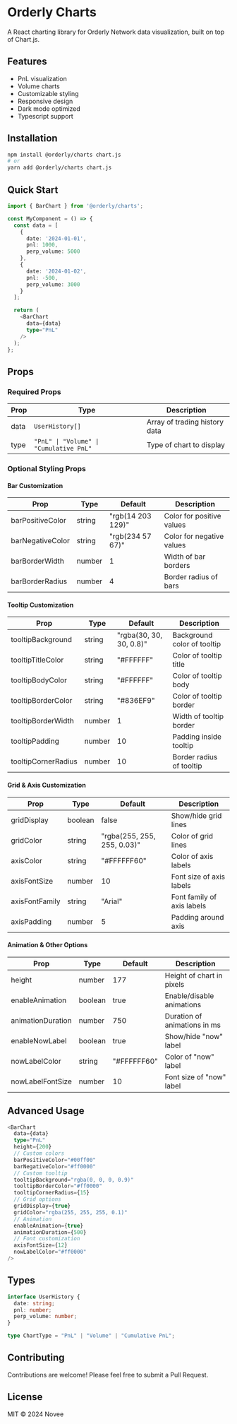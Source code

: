 # Orderly Charts

A React charting library for Orderly Network data visualization, built on top of Chart.js.

## Features

- PnL visualization
- Volume charts
- Customizable styling
- Responsive design
- Dark mode optimized
- Typescript support

## Installation

```bash
npm install @orderly/charts chart.js
# or
yarn add @orderly/charts chart.js
```

## Quick Start

```typescript
import { BarChart } from '@orderly/charts';

const MyComponent = () => {
  const data = [
    {
      date: '2024-01-01',
      pnl: 1000,
      perp_volume: 5000
    },
    {
      date: '2024-01-02',
      pnl: -500,
      perp_volume: 3000
    }
  ];

  return (
    <BarChart 
      data={data}
      type="PnL"
    />
  );
};
```

## Props

### Required Props

| Prop | Type | Description |
|------|------|-------------|
| data | `UserHistory[]` | Array of trading history data |
| type | `"PnL" \| "Volume" \| "Cumulative PnL"` | Type of chart to display |

### Optional Styling Props

#### Bar Customization
| Prop | Type | Default | Description |
|------|------|---------|-------------|
| barPositiveColor | string | "rgb(14 203 129)" | Color for positive values |
| barNegativeColor | string | "rgb(234 57 67)" | Color for negative values |
| barBorderWidth | number | 1 | Width of bar borders |
| barBorderRadius | number | 4 | Border radius of bars |

#### Tooltip Customization
| Prop | Type | Default | Description |
|------|------|---------|-------------|
| tooltipBackground | string | "rgba(30, 30, 30, 0.8)" | Background color of tooltip |
| tooltipTitleColor | string | "#FFFFFF" | Color of tooltip title |
| tooltipBodyColor | string | "#FFFFFF" | Color of tooltip body |
| tooltipBorderColor | string | "#836EF9" | Color of tooltip border |
| tooltipBorderWidth | number | 1 | Width of tooltip border |
| tooltipPadding | number | 10 | Padding inside tooltip |
| tooltipCornerRadius | number | 10 | Border radius of tooltip |

#### Grid & Axis Customization
| Prop | Type | Default | Description |
|------|------|---------|-------------|
| gridDisplay | boolean | false | Show/hide grid lines |
| gridColor | string | "rgba(255, 255, 255, 0.03)" | Color of grid lines |
| axisColor | string | "#FFFFFF60" | Color of axis labels |
| axisFontSize | number | 10 | Font size of axis labels |
| axisFontFamily | string | "Arial" | Font family of axis labels |
| axisPadding | number | 5 | Padding around axis |

#### Animation & Other Options
| Prop | Type | Default | Description |
|------|------|---------|-------------|
| height | number | 177 | Height of chart in pixels |
| enableAnimation | boolean | true | Enable/disable animations |
| animationDuration | number | 750 | Duration of animations in ms |
| enableNowLabel | boolean | true | Show/hide "now" label |
| nowLabelColor | string | "#FFFFFF60" | Color of "now" label |
| nowLabelFontSize | number | 10 | Font size of "now" label |

## Advanced Usage

```typescript
<BarChart 
  data={data}
  type="PnL"
  height={200}
  // Custom colors
  barPositiveColor="#00ff00"
  barNegativeColor="#ff0000"
  // Custom tooltip
  tooltipBackground="rgba(0, 0, 0, 0.9)"
  tooltipBorderColor="#ff0000"
  tooltipCornerRadius={15}
  // Grid options
  gridDisplay={true}
  gridColor="rgba(255, 255, 255, 0.1)"
  // Animation
  enableAnimation={true}
  animationDuration={500}
  // Font customization
  axisFontSize={12}
  nowLabelColor="#ff0000"
/>
```

## Types

```typescript
interface UserHistory {
  date: string;
  pnl: number;
  perp_volume: number;
}

type ChartType = "PnL" | "Volume" | "Cumulative PnL";
```

## Contributing

Contributions are welcome! Please feel free to submit a Pull Request.

## License

MIT © 2024 Novee
